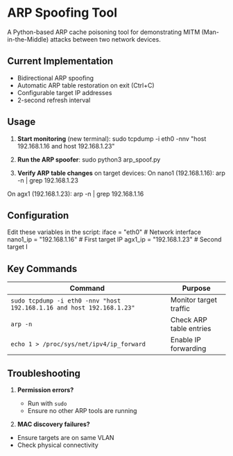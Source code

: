 # ARP Spoofing Tool

A Python-based ARP cache poisoning tool for demonstrating MITM (Man-in-the-Middle) attacks between two network devices.

## Current Implementation 
- Bidirectional ARP spoofing
- Automatic ARP table restoration on exit (Ctrl+C)
- Configurable target IP addresses
- 2-second refresh interval

## Usage
1. **Start monitoring** (new terminal):
sudo tcpdump -i eth0 -nnv "host 192.168.1.16 and host 192.168.1.23"


2. **Run the ARP spoofer**:
sudo python3 arp_spoof.py


3. **Verify ARP table changes** on target devices:
On nano1 (192.168.1.16):
arp -n | grep 192.168.1.23

On agx1 (192.168.1.23):
arp -n | grep 192.168.1.16


## Configuration
Edit these variables in the script:
iface = "eth0" # Network interface
nano1_ip = "192.168.1.16" # First target IP
agx1_ip = "192.168.1.23" # Second target I

## Key Commands
| Command | Purpose |
|---------|---------|
| `sudo tcpdump -i eth0 -nnv "host 192.168.1.16 and host 192.168.1.23"` | Monitor target traffic |
| `arp -n` | Check ARP table entries |
| `echo 1 > /proc/sys/net/ipv4/ip_forward` | Enable IP forwarding |

## Troubleshooting
1. **Permission errors?**
   - Run with `sudo`
   - Ensure no other ARP tools are running

2. **MAC discovery failures?**
- Ensure targets are on same VLAN
- Check physical connectivity
